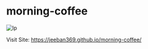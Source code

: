 # morning-coffee

![lp](https://github.com/Jeeban369/morning-coffee/assets/96816170/e43546fe-004d-49e6-8dd9-718c08d30548)

Visit Site:
https://jeeban369.github.io/morning-coffee/
